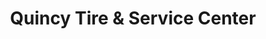 ---
title: "Quincy Tire & Service Center"
url: /ottumwa/quincy-tire-and-service-center/
shop: tyres
---